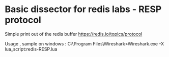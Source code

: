 # Basic dissector for redis labs - RESP protocol
Simple print out of the redis buffer
https://redis.io/topics/protocol

Usage , sample on windows : C:\Program Files\Wireshark>Wireshark.exe -X lua_script:redis-RESP.lua 
